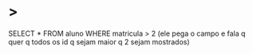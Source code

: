 #   >

SELECT * FROM aluno WHERE matricula > 2 (ele pega o campo e fala q quer q todos os id q sejam maior q 2 sejam mostrados)